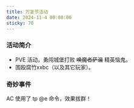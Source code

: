 ```yaml
---
title: 万圣节活动
date: 2024-11-4 00:00:00
sticky: 70
---
```


### 活动简介

- PVE 活动，勇闯城堡打败 ~~唤魔者萨温~~ 精英恼鬼。
- 围殴腐竹xxbc（以及其它玩家）。

### 奇妙事件

AC 使用了 tp @e 命令，效果拔群！
